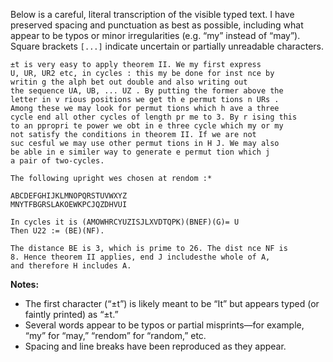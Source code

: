Below is a careful, literal transcription of the visible typed text.  I have preserved spacing and punctuation as best as possible, including what appear to be typos or minor irregularities (e.g. “my” instead of “may”).  Square brackets `[...]` indicate uncertain or partially unreadable characters.

```text
±t is very easy to apply theorem II. We my first express 
U, UR, UR2 etc, in cycles : this my be done for inst nce by 
writin g the alph bet out double and also writing out 
the sequence UA, UB, ... UZ . By putting the former above the 
letter in v rious positions we get th e permut tions n URs . 
Among these we may look for permut tions which h ave a three 
cycle end all other cycles of length pr me to 3. By r ising this 
to an ppropri te power we obt in e three cycle which my or my 
not satisfy the conditions in theorem II. If we are not 
suc cesful we may use other permut tions in H J. We may also 
be able in e similer way to generate e permut tion which j 
a pair of two-cycles.

The following upright wes chosen at rendom :* 

ABCDEFGHIJKLMNOPQRSTUVWXYZ
MNYTFBGRSLAKOEWKPCJQZDHVUI

In cycles it is (AMOWHRCYUZISJLXVDTQPK)(BNEF)(G)= U 
Then U22 := (BE)(NF). 

The distance BE is 3, which is prime to 26. The dist nce NF is 
8. Hence theorem II applies, end J includesthe whole of A, 
and therefore H includes A.
```

**Notes:**

- The first character (“±t”) is likely meant to be “It” but appears typed (or faintly printed) as “±t.”  
- Several words appear to be typos or partial misprints—for example, “my” for “may,” “rendom” for “random,” etc.  
- Spacing and line breaks have been reproduced as they appear.  